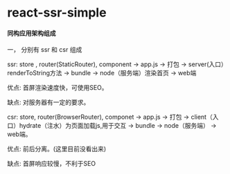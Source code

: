 # react-ssr-simple


#### 同构应用架构组成

一，
分别有 ssr 和 csr 组成

ssr:   store , router(StaticRouter), component ->  app.js  -> 打包 -> server(入口）renderToString方法 -> bundle -> node（服务端）渲染首页 -> web端


优点: 首屏渲染速度快，可使用SEO。


缺点: 对服务器有一定的要求。


csr:  store, router(BrowserRouter), componet -> app.js -> 打包 -> client（入口）hydrate（注水）为页面加载js,用于交互 -> bundle -> node（服务端） -> web端。


优点: 前后分离。(这里目前没看出来)


缺点: 首屏响应较慢，不利于SEO
